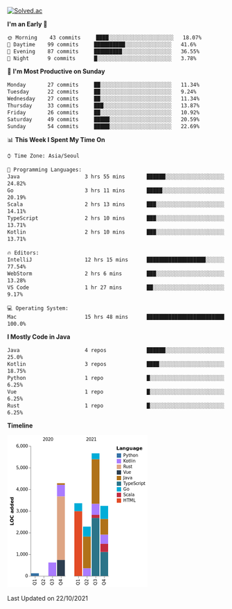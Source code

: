 [![Solved.ac](http://mazassumnida.wtf/api/v2/generate_badge?boj=kuckjwi)](https://solved.ac/kuckjwi)
<!--START_SECTION:waka-->
**I'm an Early 🐤** 

```text
🌞 Morning    43 commits     ████░░░░░░░░░░░░░░░░░░░░░   18.07% 
🌆 Daytime    99 commits     ██████████░░░░░░░░░░░░░░░   41.6% 
🌃 Evening    87 commits     █████████░░░░░░░░░░░░░░░░   36.55% 
🌙 Night      9 commits      █░░░░░░░░░░░░░░░░░░░░░░░░   3.78%

```
📅 **I'm Most Productive on Sunday** 

```text
Monday       27 commits     ██░░░░░░░░░░░░░░░░░░░░░░░   11.34% 
Tuesday      22 commits     ██░░░░░░░░░░░░░░░░░░░░░░░   9.24% 
Wednesday    27 commits     ██░░░░░░░░░░░░░░░░░░░░░░░   11.34% 
Thursday     33 commits     ███░░░░░░░░░░░░░░░░░░░░░░   13.87% 
Friday       26 commits     ██░░░░░░░░░░░░░░░░░░░░░░░   10.92% 
Saturday     49 commits     █████░░░░░░░░░░░░░░░░░░░░   20.59% 
Sunday       54 commits     █████░░░░░░░░░░░░░░░░░░░░   22.69%

```


📊 **This Week I Spent My Time On** 

```text
⌚︎ Time Zone: Asia/Seoul

💬 Programming Languages: 
Java                     3 hrs 55 mins       ██████░░░░░░░░░░░░░░░░░░░   24.82% 
Go                       3 hrs 11 mins       █████░░░░░░░░░░░░░░░░░░░░   20.19% 
Scala                    2 hrs 13 mins       ███░░░░░░░░░░░░░░░░░░░░░░   14.11% 
TypeScript               2 hrs 10 mins       ███░░░░░░░░░░░░░░░░░░░░░░   13.71% 
Kotlin                   2 hrs 10 mins       ███░░░░░░░░░░░░░░░░░░░░░░   13.71%

🔥 Editors: 
IntelliJ                 12 hrs 15 mins      ███████████████████░░░░░░   77.54% 
WebStorm                 2 hrs 6 mins        ███░░░░░░░░░░░░░░░░░░░░░░   13.28% 
VS Code                  1 hr 27 mins        ██░░░░░░░░░░░░░░░░░░░░░░░   9.17%

💻 Operating System: 
Mac                      15 hrs 48 mins      █████████████████████████   100.0%

```

**I Mostly Code in Java** 

```text
Java                     4 repos             ██████░░░░░░░░░░░░░░░░░░░   25.0% 
Kotlin                   3 repos             ████░░░░░░░░░░░░░░░░░░░░░   18.75% 
Python                   1 repo              █░░░░░░░░░░░░░░░░░░░░░░░░   6.25% 
Vue                      1 repo              █░░░░░░░░░░░░░░░░░░░░░░░░   6.25% 
Rust                     1 repo              █░░░░░░░░░░░░░░░░░░░░░░░░   6.25%

```


**Timeline**

![Chart not found](https://raw.githubusercontent.com/kuckjwi0928/kuckjwi0928/master/charts/bar_graph.png) 


 Last Updated on 22/10/2021
<!--END_SECTION:waka-->
